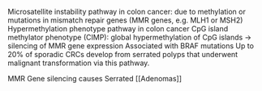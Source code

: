 Microsatellite instability pathway in colon cancer: due to methylation or mutations in mismatch repair genes (MMR genes, e.g. MLH1 or MSH2)
Hypermethylation phenotype pathway in colon cancer
	CpG island methylator phenotype (CIMP): global hypermethylation of CpG islands → silencing of MMR gene expression
	Associated with BRAF mutations
	Up to 20% of sporadic CRCs develop from serrated polyps that underwent malignant transformation via this pathway.

MMR Gene silencing causes Serrated [[Adenomas]]
